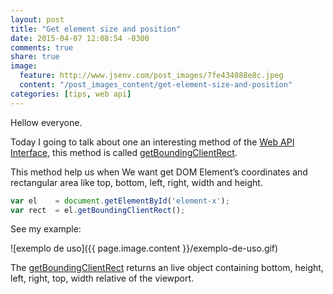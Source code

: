 ```yaml
---
layout: post
title: "Get element size and position"
date: 2015-04-07 12:08:54 -0300
comments: true
share: true
image:
  feature: http://www.jsenv.com/post_images/7fe434088e8c.jpeg
  content: "/post_images_content/get-element-size-and-position"
categories: [tips, web api]
---
```


Hellow everyone.

Today I going to talk about one an interesting method of the  [Web API  Interface](https://developer.mozilla.org/en-US/docs/Web/API), this method is called [getBoundingClientRect](https://developer.mozilla.org/en-US/docs/Web/API/Element/getBoundingClientRect).
<!--more-->
This method help us when We want get DOM Element’s coordinates and rectangular area like top, bottom, left, right, width and height.


```javascript
var el    = document.getElementById('element-x');
var rect  = el.getBoundingClientRect();
```
See my example:

![exemplo de uso]({{ page.image.content }}/exemplo-de-uso.gif)

The  [getBoundingClientRect](https://developer.mozilla.org/en-US/docs/Web/API/Element/getBoundingClientRect) returns an live object containing  bottom, height, left, right, top, width relative of the viewport.
